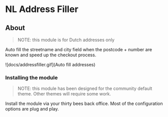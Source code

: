 # NL Address Filler

## About

> NOTE: this module is for Dutch addresses only

Auto fill the streetname and city field when the postcode + number are known and speed up the checkout process.

![docs/addressfiller.gif](Auto fill addresses)

### Installing the module

> NOTE: this module has been designed for the community default theme. Other themes will require some work.

Install the module via your thirty bees back office. Most of the configuration options are plug and play.

